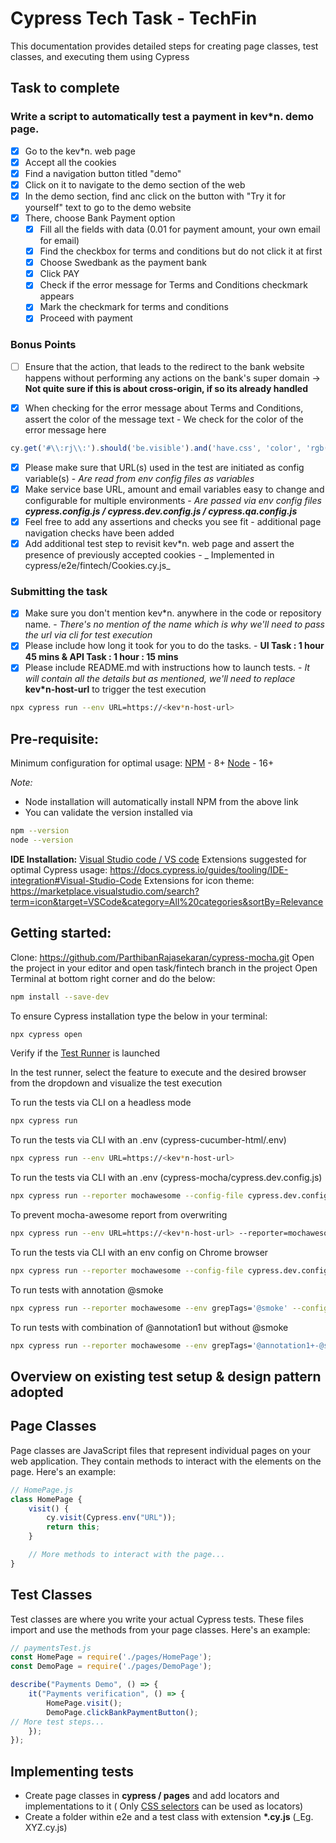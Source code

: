 # Cypress Tech Task - TechFin

This documentation provides detailed steps for creating page classes, test classes, and executing them using Cypress

## Task to complete

### Write a script to automatically test a payment in kev*n. demo page.

- [x] Go to the kev*n. web page
- [x] Accept all the cookies
- [x] Find a navigation button titled "demo"
- [x] Click on it to navigate to the demo section of the web
- [x] In the demo section, find anc click on the button with "Try it for yourself" text to go to the demo website
- [x] There, choose Bank Payment option
    - [x] Fill all the fields with data (0.01 for payment amount, your own email for email)
    - [x] Find the checkbox for terms and conditions but do not click it at first
    - [x] Choose Swedbank as the payment bank
    - [x] Click PAY
    - [x] Check if the error message for Terms and Conditions checkmark appears
    - [x] Mark the checkmark for terms and conditions
    - [x] Proceed with payment

### Bonus Points

- [ ] Ensure that the action, that leads to the redirect to the bank website happens without performing any actions on the
bank's super domain -> **Not quite sure if this is about cross-origin, if so its already handled**

- [x] When checking for the error message about Terms and Conditions, assert the color of the message text - We check
  for the color of the error message here

````javascript
cy.get('#\\:rj\\:').should('be.visible').and('have.css', 'color', 'rgb(255, 59, 48)');
````

- [x] Please make sure that URL(s) used in the test are initiated as config variable(s) - _Are read from env config
  files as variables_
- [x] Make service base URL, amount and email variables easy to change and configurable for multiple environments - _Are
  passed via env config files **cypress.config.js / cypress.dev.config.js / cypress.qa.config.js**_
- [x] Feel free to add any assertions and checks you see fit - additional page navigation checks have been added
- [x] Add additional test step to revisit kev*n. web page and assert the presence of previously accepted cookies - _
  Implemented in cypress/e2e/fintech/Cookies.cy.js_

### Submitting the task

- [x] Make sure you don't mention kev*n. anywhere in the code or repository name. - _There's no mention of the name
  which is why we'll need to pass the url via cli for test execution_
- [x] Please include how long it took for you to do the tasks. - **UI Task : 1 hour 45 mins & API Task : 1 hour : 15
  mins**
- [x] Please include README.md with instructions how to launch tests. - _It will contain all the details but as
  mentioned, we'll need to replace_ **kev*n-host-url** to trigger the test execution

```bash
npx cypress run --env URL=https://<kev*n-host-url>
```

## Pre-requisite:

Minimum configuration for optimal usage:
[NPM](https://www.npmjs.com) - 8+
[Node](https://nodejs.org/en/download/) - 16+

_Note:_

- Node installation will automatically install NPM from the above link
- You can validate the version installed via

```bash
npm --version
node --version
```

**IDE Installation:** [Visual Studio code / VS code](https://code.visualstudio.com)
Extensions suggested for optimal Cypress
usage: https://docs.cypress.io/guides/tooling/IDE-integration#Visual-Studio-Code
Extensions for icon
theme: https://marketplace.visualstudio.com/search?term=icon&target=VSCode&category=All%20categories&sortBy=Relevance

## Getting started:

Clone: https://github.com/ParthibanRajasekaran/cypress-mocha.git
Open the project in your editor and open task/fintech branch in the project
Open Terminal at bottom right corner and do the below:

```bash
npm install --save-dev
```

To ensure Cypress installation type the below in your terminal:

```bash
npx cypress open
```

Verify if the [Test Runner](https://docs.cypress.io/guides/core-concepts/test-runner#Overview) is launched

In the test runner, select the feature to execute and the desired browser from the dropdown and visualize the test
execution

To run the tests via CLI on a headless mode

```bash
npx cypress run
```

To run the tests via CLI with an .env (cypress-cucumber-html/.env)

```bash
npx cypress run --env URL=https://<kev*n-host-url>
```

To run the tests via CLI with an .env (cypress-mocha/cypress.dev.config.js)

```bash
npx cypress run --reporter mochawesome --config-file cypress.dev.config.js
```

To prevent mocha-awesome report from overwriting

```bash
npx cypress run --env URL=https://<kev*n-host-url> --reporter=mochawesome --reporter-options overwrite=false

```

To run the tests via CLI with an env config on Chrome browser

```bash
npx cypress run --reporter mochawesome --config-file cypress.dev.config.js --browser chrome
```

To run tests with annotation @smoke

```bash
npx cypress run --reporter mochawesome --env grepTags='@smoke' --config-file cypress.dev.config.js
```

To run tests with combination of @annotation1 but without @smoke

```bash
npx cypress run --reporter mochawesome --env grepTags='@annotation1+-@smoke' --config-file cypress.dev.config.js
```

## Overview on existing test setup & design pattern adopted

## Page Classes

Page classes are JavaScript files that represent individual pages on your web application. They contain methods to
interact with the elements on the page. Here's an example:

```javascript
// HomePage.js
class HomePage {
    visit() {
        cy.visit(Cypress.env("URL"));
        return this;
    }

    // More methods to interact with the page...
}
```

## Test Classes

Test classes are where you write your actual Cypress tests. These files import and use the methods from your page
classes. Here's an example:

```javascript
// paymentsTest.js
const HomePage = require('./pages/HomePage');
const DemoPage = require('./pages/DemoPage');

describe("Payments Demo", () => {
    it("Payments verification", () => {
        HomePage.visit();
        DemoPage.clickBankPaymentButton();
// More test steps...
    });
}); 
```

## Implementing tests

- Create page classes in **cypress / pages** and add locators and implementations to it (
  Only [CSS selectors](https://saucelabs.com/resources/articles/selenium-tips-css-selectors) can be used as locators)
- Create a folder within e2e and a test class with extension **\*.cy.js** (\_Eg. XYZ.cy.js)
